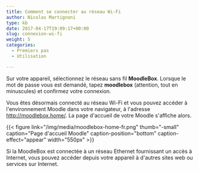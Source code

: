 ```yaml
---
title: Comment se connecter au réseau Wi-Fi
author: Nicolas Martignoni
type: kb
date: 2017-04-17T19:09:17+00:00
slug: connexion-wi-fi
weight: 5
categories:
  - Premiers pas
  - Utilisation

---
```

Sur votre appareil, sélectionnez le réseau sans fil __MoodleBox__. Lorsque le mot de passe vous est demandé, tapez __moodlebox__ (attention, tout en minuscules) et confirmez votre connexion.

Vous êtes désormais connecté au réseau Wi-Fi et vous pouvez accéder à l'environnement Moodle dans votre navigateur, à l'adresse http://moodlebox.home/. La page d'accueil de votre Moodle s'affiche alors.

{{< figure link="/img/media/moodlebox-home-fr.png" thumb="-small" caption="Page d'accueil Moodle" caption-position="bottom" caption-effect="appear" width="550px" >}}

Si la MoodleBox est connectée à un réseau Ethernet fournissant un accès à Internet, vous pouvez accéder depuis votre appareil à d'autres sites web ou services sur Internet.
